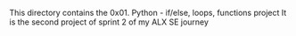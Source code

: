 This directory contains the 0x01. Python - if/else, loops, functions project
It is the second project of sprint 2 of my ALX SE journey
